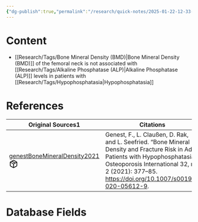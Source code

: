 ```yaml
---
{"dg-publish":true,"permalink":"/research/quick-notes/2025-01-22-12-33-11/","updated":"2025-01-28T19:01:33-05:00"}
---
```


# Content
- [[Research/Tags/Bone Mineral Density (BMD)\|Bone Mineral Density (BMD)]] of the femoral neck is not associated with [[Research/Tags/Alkaline Phosphatase (ALP)\|Alkaline Phosphatase (ALP)]] levels in patients with [[Research/Tags/Hypophosphatasia\|Hypophosphatasia]]
# References
<div><table class="dataview table-view-table"><thead class="table-view-thead"><tr class="table-view-tr-header"><th class="table-view-th"><span>Original Sources</span><span class="dataview small-text">1</span></th><th class="table-view-th"><span>Citations</span></th></tr></thead><tbody class="table-view-tbody"><tr><td><span><a data-tooltip-position="top" aria-label="Research/Evidence Sources/genestBoneMineralDensity2021.md" data-href="Research/Evidence Sources/genestBoneMineralDensity2021.md" href="Research/Evidence Sources/genestBoneMineralDensity2021.md" class="internal-link" target="_blank" rel="noopener nofollow" fileclass-name="Research Links">genestBoneMineralDensity2021</a><a class="metadata-menu fileclass-icon"><svg xmlns="http://www.w3.org/2000/svg" width="24" height="24" viewBox="0 0 24 24" fill="none" stroke="currentColor" stroke-width="2" stroke-linecap="round" stroke-linejoin="round" class="svg-icon lucide-package"><path d="m7.5 4.27 9 5.15"></path><path d="M21 8a2 2 0 0 0-1-1.73l-7-4a2 2 0 0 0-2 0l-7 4A2 2 0 0 0 3 8v8a2 2 0 0 0 1 1.73l7 4a2 2 0 0 0 2 0l7-4A2 2 0 0 0 21 16Z"></path><path d="m3.3 7 8.7 5 8.7-5"></path><path d="M12 22V12"></path></svg></a></span></td><td><span>Genest, F., L. Claußen, D. Rak, and L. Seefried. “Bone Mineral Density and Fracture Risk in Adult Patients with Hypophosphatasia.” Osteoporosis International 32, no. 2 (2021): 377–85. <a rel="noopener nofollow" class="external-link" href="https://doi.org/10.1007/s00198-020-05612-9" target="_blank">https://doi.org/10.1007/s00198-020-05612-9</a>.</span></td></tr></tbody></table></div>

# Database Fields